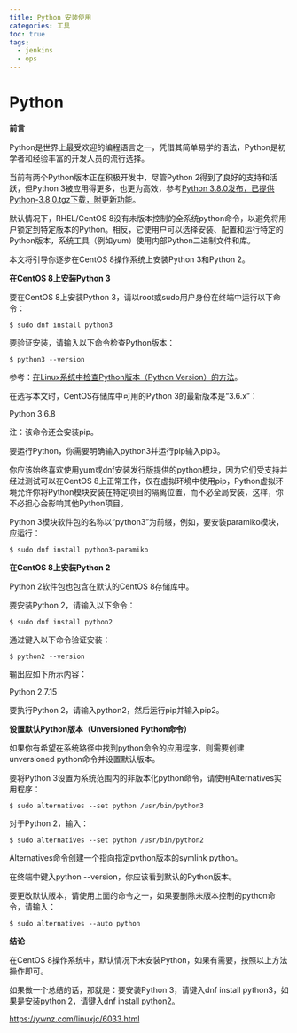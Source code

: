 ```yaml
---
title: Python 安装使用
categories: 工具
toc: true
tags:
  - jenkins
  - ops
---
```

# Python

**前言**

Python是世界上最受欢迎的编程语言之一，凭借其简单易学的语法，Python是初学者和经验丰富的开发人员的流行选择。

当前有两个Python版本正在积极开发中，尽管Python 2得到了良好的支持和活跃，但Python 3被应用得更多，也更为高效，参考[Python 3.8.0发布，已提供Python-3.8.0.tgz下载，附更新功能](https://ywnz.com/linuxrj/5990.html)。

默认情况下，RHEL/CentOS 8没有未版本控制的全系统python命令，以避免将用户锁定到特定版本的Python。相反，它使用户可以选择安装、配置和运行特定的Python版本，系统工具（例如yum）使用内部Python二进制文件和库。

本文将引导你逐步在CentOS 8操作系统上安装Python 3和Python 2。

 

**在CentOS 8上安装Python 3**

要在CentOS 8上安装Python 3，请以root或sudo用户身份在终端中运行以下命令：
```shell
$ sudo dnf install python3
```
要验证安装，请输入以下命令检查Python版本：
```shell
$ python3 --version
```
参考：[在Linux系统中检查Python版本（Python Version）的方法](https://ywnz.com/linuxjc/5833.html)。

在选写本文时，CentOS存储库中可用的Python 3的最新版本是“3.6.x”：

Python 3.6.8

注：该命令还会安装pip。

要运行Python，你需要明确输入python3并运行pip输入pip3。

你应该始终喜欢使用yum或dnf安装发行版提供的python模块，因为它们受支持并经过测试可以在CentOS 8上正常工作，仅在虚拟环境中使用pip，Python虚拟环境允许你将Python模块安装在特定项目的隔离位置，而不必全局安装，这样，你不必担心会影响其他Python项目。

Python 3模块软件包的名称以“python3”为前缀，例如，要安装paramiko模块，应运行：
```shell
$ sudo dnf install python3-paramiko
```


**在CentOS 8上安装Python 2**

Python 2软件包也包含在默认的CentOS 8存储库中。

要安装Python 2，请输入以下命令：
```shell
$ sudo dnf install python2
```
通过键入以下命令验证安装：
```shell
$ python2 --version
```
输出应如下所示内容：

Python 2.7.15

要执行Python 2，请输入python2，然后运行pip并输入pip2。

 

**设置默认Python版本（Unversioned Python命令）**

如果你有希望在系统路径中找到python命令的应用程序，则需要创建unversioned python命令并设置默认版本。

要将Python 3设置为系统范围内的非版本化python命令，请使用Alternatives实用程序：
```shell
$ sudo alternatives --set python /usr/bin/python3
```
对于Python 2，输入：
```shell
$ sudo alternatives --set python /usr/bin/python2
```
Alternatives命令创建一个指向指定python版本的symlink python。

在终端中键入python --version，你应该看到默认的Python版本。

要更改默认版本，请使用上面的命令之一，如果要删除未版本控制的python命令，请输入：
```shell
$ sudo alternatives --auto python
```


**结论**

在CentOS 8操作系统中，默认情况下未安装Python，如果有需要，按照以上方法操作即可。

如果做一个总结的话，那就是：要安装Python 3，请键入dnf install python3，如果是安装python 2，请键入dnf install python2。

https://ywnz.com/linuxjc/6033.html





